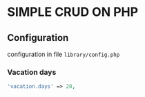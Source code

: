 SIMPLE CRUD ON PHP
============================

Configuration
-------------

configuration in file `library/config.php`

### Vacation days
```php
'vacation.days' => 20,
```